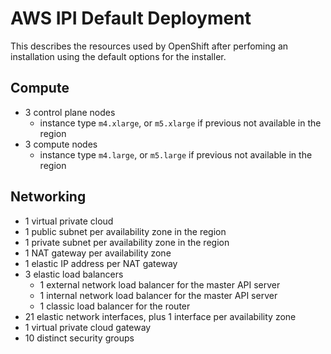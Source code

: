 # AWS IPI Default Deployment

This describes the resources used by OpenShift after perfoming an installation
using the default options for the installer.

## Compute

* 3 control plane nodes
  * instance type `m4.xlarge`, or `m5.xlarge` if previous not available in the region
* 3 compute nodes
  * instance type `m4.large`, or `m5.large` if previous not available in the region

## Networking

* 1 virtual private cloud
* 1 public subnet per availability zone in the region
* 1 private subnet per availability zone in the region
* 1 NAT gateway per availability zone
* 1 elastic IP address per NAT gateway
* 3 elastic load balancers
  * 1 external network load balancer for the master API server
  * 1 internal network load balancer for the master API server
  * 1 classic load balancer for the router
* 21 elastic network interfaces, plus 1 interface per availability zone
* 1 virtual private cloud gateway
* 10 distinct security groups
